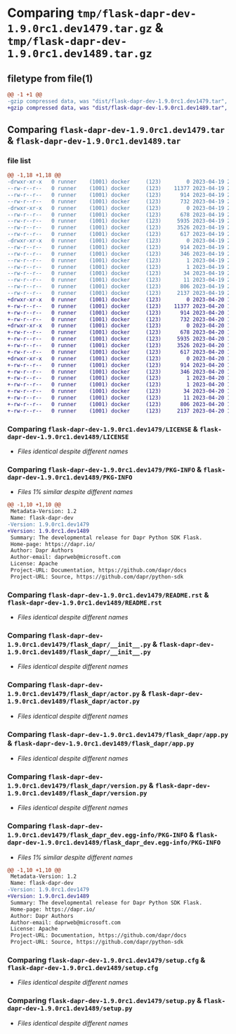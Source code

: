 # Comparing `tmp/flask-dapr-dev-1.9.0rc1.dev1479.tar.gz` & `tmp/flask-dapr-dev-1.9.0rc1.dev1489.tar.gz`

## filetype from file(1)

```diff
@@ -1 +1 @@
-gzip compressed data, was "dist/flask-dapr-dev-1.9.0rc1.dev1479.tar", last modified: Wed Apr 19 23:15:31 2023, max compression
+gzip compressed data, was "dist/flask-dapr-dev-1.9.0rc1.dev1489.tar", last modified: Thu Apr 20 19:54:27 2023, max compression
```

## Comparing `flask-dapr-dev-1.9.0rc1.dev1479.tar` & `flask-dapr-dev-1.9.0rc1.dev1489.tar`

### file list

```diff
@@ -1,18 +1,18 @@
-drwxr-xr-x   0 runner    (1001) docker     (123)        0 2023-04-19 23:15:31.000000 flask-dapr-dev-1.9.0rc1.dev1479/
--rw-r--r--   0 runner    (1001) docker     (123)    11377 2023-04-19 23:15:10.000000 flask-dapr-dev-1.9.0rc1.dev1479/LICENSE
--rw-r--r--   0 runner    (1001) docker     (123)      914 2023-04-19 23:15:31.000000 flask-dapr-dev-1.9.0rc1.dev1479/PKG-INFO
--rw-r--r--   0 runner    (1001) docker     (123)      732 2023-04-19 23:15:10.000000 flask-dapr-dev-1.9.0rc1.dev1479/README.rst
-drwxr-xr-x   0 runner    (1001) docker     (123)        0 2023-04-19 23:15:31.000000 flask-dapr-dev-1.9.0rc1.dev1479/flask_dapr/
--rw-r--r--   0 runner    (1001) docker     (123)      678 2023-04-19 23:15:10.000000 flask-dapr-dev-1.9.0rc1.dev1479/flask_dapr/__init__.py
--rw-r--r--   0 runner    (1001) docker     (123)     5935 2023-04-19 23:15:10.000000 flask-dapr-dev-1.9.0rc1.dev1479/flask_dapr/actor.py
--rw-r--r--   0 runner    (1001) docker     (123)     3526 2023-04-19 23:15:10.000000 flask-dapr-dev-1.9.0rc1.dev1479/flask_dapr/app.py
--rw-r--r--   0 runner    (1001) docker     (123)      617 2023-04-19 23:15:10.000000 flask-dapr-dev-1.9.0rc1.dev1479/flask_dapr/version.py
-drwxr-xr-x   0 runner    (1001) docker     (123)        0 2023-04-19 23:15:31.000000 flask-dapr-dev-1.9.0rc1.dev1479/flask_dapr_dev.egg-info/
--rw-r--r--   0 runner    (1001) docker     (123)      914 2023-04-19 23:15:31.000000 flask-dapr-dev-1.9.0rc1.dev1479/flask_dapr_dev.egg-info/PKG-INFO
--rw-r--r--   0 runner    (1001) docker     (123)      346 2023-04-19 23:15:31.000000 flask-dapr-dev-1.9.0rc1.dev1479/flask_dapr_dev.egg-info/SOURCES.txt
--rw-r--r--   0 runner    (1001) docker     (123)        1 2023-04-19 23:15:31.000000 flask-dapr-dev-1.9.0rc1.dev1479/flask_dapr_dev.egg-info/dependency_links.txt
--rw-r--r--   0 runner    (1001) docker     (123)        1 2023-04-19 23:15:31.000000 flask-dapr-dev-1.9.0rc1.dev1479/flask_dapr_dev.egg-info/not-zip-safe
--rw-r--r--   0 runner    (1001) docker     (123)       34 2023-04-19 23:15:31.000000 flask-dapr-dev-1.9.0rc1.dev1479/flask_dapr_dev.egg-info/requires.txt
--rw-r--r--   0 runner    (1001) docker     (123)       11 2023-04-19 23:15:31.000000 flask-dapr-dev-1.9.0rc1.dev1479/flask_dapr_dev.egg-info/top_level.txt
--rw-r--r--   0 runner    (1001) docker     (123)      806 2023-04-19 23:15:31.000000 flask-dapr-dev-1.9.0rc1.dev1479/setup.cfg
--rw-r--r--   0 runner    (1001) docker     (123)     2137 2023-04-19 23:15:10.000000 flask-dapr-dev-1.9.0rc1.dev1479/setup.py
+drwxr-xr-x   0 runner    (1001) docker     (123)        0 2023-04-20 19:54:27.000000 flask-dapr-dev-1.9.0rc1.dev1489/
+-rw-r--r--   0 runner    (1001) docker     (123)    11377 2023-04-20 19:54:01.000000 flask-dapr-dev-1.9.0rc1.dev1489/LICENSE
+-rw-r--r--   0 runner    (1001) docker     (123)      914 2023-04-20 19:54:27.000000 flask-dapr-dev-1.9.0rc1.dev1489/PKG-INFO
+-rw-r--r--   0 runner    (1001) docker     (123)      732 2023-04-20 19:54:01.000000 flask-dapr-dev-1.9.0rc1.dev1489/README.rst
+drwxr-xr-x   0 runner    (1001) docker     (123)        0 2023-04-20 19:54:27.000000 flask-dapr-dev-1.9.0rc1.dev1489/flask_dapr/
+-rw-r--r--   0 runner    (1001) docker     (123)      678 2023-04-20 19:54:01.000000 flask-dapr-dev-1.9.0rc1.dev1489/flask_dapr/__init__.py
+-rw-r--r--   0 runner    (1001) docker     (123)     5935 2023-04-20 19:54:01.000000 flask-dapr-dev-1.9.0rc1.dev1489/flask_dapr/actor.py
+-rw-r--r--   0 runner    (1001) docker     (123)     3526 2023-04-20 19:54:01.000000 flask-dapr-dev-1.9.0rc1.dev1489/flask_dapr/app.py
+-rw-r--r--   0 runner    (1001) docker     (123)      617 2023-04-20 19:54:01.000000 flask-dapr-dev-1.9.0rc1.dev1489/flask_dapr/version.py
+drwxr-xr-x   0 runner    (1001) docker     (123)        0 2023-04-20 19:54:27.000000 flask-dapr-dev-1.9.0rc1.dev1489/flask_dapr_dev.egg-info/
+-rw-r--r--   0 runner    (1001) docker     (123)      914 2023-04-20 19:54:27.000000 flask-dapr-dev-1.9.0rc1.dev1489/flask_dapr_dev.egg-info/PKG-INFO
+-rw-r--r--   0 runner    (1001) docker     (123)      346 2023-04-20 19:54:27.000000 flask-dapr-dev-1.9.0rc1.dev1489/flask_dapr_dev.egg-info/SOURCES.txt
+-rw-r--r--   0 runner    (1001) docker     (123)        1 2023-04-20 19:54:27.000000 flask-dapr-dev-1.9.0rc1.dev1489/flask_dapr_dev.egg-info/dependency_links.txt
+-rw-r--r--   0 runner    (1001) docker     (123)        1 2023-04-20 19:54:27.000000 flask-dapr-dev-1.9.0rc1.dev1489/flask_dapr_dev.egg-info/not-zip-safe
+-rw-r--r--   0 runner    (1001) docker     (123)       34 2023-04-20 19:54:27.000000 flask-dapr-dev-1.9.0rc1.dev1489/flask_dapr_dev.egg-info/requires.txt
+-rw-r--r--   0 runner    (1001) docker     (123)       11 2023-04-20 19:54:27.000000 flask-dapr-dev-1.9.0rc1.dev1489/flask_dapr_dev.egg-info/top_level.txt
+-rw-r--r--   0 runner    (1001) docker     (123)      806 2023-04-20 19:54:27.000000 flask-dapr-dev-1.9.0rc1.dev1489/setup.cfg
+-rw-r--r--   0 runner    (1001) docker     (123)     2137 2023-04-20 19:54:01.000000 flask-dapr-dev-1.9.0rc1.dev1489/setup.py
```

### Comparing `flask-dapr-dev-1.9.0rc1.dev1479/LICENSE` & `flask-dapr-dev-1.9.0rc1.dev1489/LICENSE`

 * *Files identical despite different names*

### Comparing `flask-dapr-dev-1.9.0rc1.dev1479/PKG-INFO` & `flask-dapr-dev-1.9.0rc1.dev1489/PKG-INFO`

 * *Files 1% similar despite different names*

```diff
@@ -1,10 +1,10 @@
 Metadata-Version: 1.2
 Name: flask-dapr-dev
-Version: 1.9.0rc1.dev1479
+Version: 1.9.0rc1.dev1489
 Summary: The developmental release for Dapr Python SDK Flask.
 Home-page: https://dapr.io/
 Author: Dapr Authors
 Author-email: daprweb@microsoft.com
 License: Apache
 Project-URL: Documentation, https://github.com/dapr/docs
 Project-URL: Source, https://github.com/dapr/python-sdk
```

### Comparing `flask-dapr-dev-1.9.0rc1.dev1479/README.rst` & `flask-dapr-dev-1.9.0rc1.dev1489/README.rst`

 * *Files identical despite different names*

### Comparing `flask-dapr-dev-1.9.0rc1.dev1479/flask_dapr/__init__.py` & `flask-dapr-dev-1.9.0rc1.dev1489/flask_dapr/__init__.py`

 * *Files identical despite different names*

### Comparing `flask-dapr-dev-1.9.0rc1.dev1479/flask_dapr/actor.py` & `flask-dapr-dev-1.9.0rc1.dev1489/flask_dapr/actor.py`

 * *Files identical despite different names*

### Comparing `flask-dapr-dev-1.9.0rc1.dev1479/flask_dapr/app.py` & `flask-dapr-dev-1.9.0rc1.dev1489/flask_dapr/app.py`

 * *Files identical despite different names*

### Comparing `flask-dapr-dev-1.9.0rc1.dev1479/flask_dapr/version.py` & `flask-dapr-dev-1.9.0rc1.dev1489/flask_dapr/version.py`

 * *Files identical despite different names*

### Comparing `flask-dapr-dev-1.9.0rc1.dev1479/flask_dapr_dev.egg-info/PKG-INFO` & `flask-dapr-dev-1.9.0rc1.dev1489/flask_dapr_dev.egg-info/PKG-INFO`

 * *Files 1% similar despite different names*

```diff
@@ -1,10 +1,10 @@
 Metadata-Version: 1.2
 Name: flask-dapr-dev
-Version: 1.9.0rc1.dev1479
+Version: 1.9.0rc1.dev1489
 Summary: The developmental release for Dapr Python SDK Flask.
 Home-page: https://dapr.io/
 Author: Dapr Authors
 Author-email: daprweb@microsoft.com
 License: Apache
 Project-URL: Documentation, https://github.com/dapr/docs
 Project-URL: Source, https://github.com/dapr/python-sdk
```

### Comparing `flask-dapr-dev-1.9.0rc1.dev1479/setup.cfg` & `flask-dapr-dev-1.9.0rc1.dev1489/setup.cfg`

 * *Files identical despite different names*

### Comparing `flask-dapr-dev-1.9.0rc1.dev1479/setup.py` & `flask-dapr-dev-1.9.0rc1.dev1489/setup.py`

 * *Files identical despite different names*

